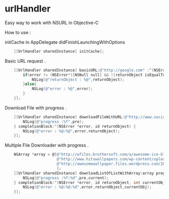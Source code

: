 urlHandler
==========

Easy way to work with NSURL in Objective-C 

How to use :

initCache in AppDelegate didFinishLaunchingWithOptions 
```objective-c
	[[UrlHandler sharedInstance] initCache];
```


Basic URL request .
```objective-c
	[[UrlHandler sharedInstance] basicURL:@"http://google.com" :^(NSError *error, id returnObject) {
	    if(error != (NSError*)[NSNull null] && ![returnObject isEqualToString:@"notReachable"]){
	        NSLog(@"returnObject : %@",returnObject);
	    }else{
	        NSLog(@"error : %@",error);
	    }
	}];
```


Download File with progress .
```objective-c
	[[UrlHandler sharedInstance] downloadFileWithURL:@"http://www.socialtalent.co/wp-content/uploads/blog-content/so-logo.png" withName:@"logo.png" progressBlock:^(float pre) {
	    NSLog(@"progress :%f",pre);
	} completionBlock:^(NSError *error, id returnObject) {
	    NSLog(@"error : %@:%@",error,returnObject);
	}];
```

Multiple File Downloader with progress .
```objective-c
	NSArray *array = @[@"http://wfiles.brothersoft.com/a/awesome-ice-block_178817-1920x1080.jpg",
	                   @"http://www.hitswallpapers.com/wp-content/uploads/2014/07/awesome-city-wallpapers-1920x1080-2.jpg",
	                   @"http://awesomewallpaper.files.wordpress.com/2011/09/splendorous1920x1080.jpg",
	                   ];
	[[UrlHandler sharedInstance] downloadListOfListWithArray:array progressBlock:^(float pre, int current) {
	    NSLog(@"progress :%f:%d",pre,current);
	} completionBlock:^(NSError *error, id returnObject, int currentObj) {
	    NSLog(@"error : %@:%@:%d",error,returnObject,currentObj);
	}];
```